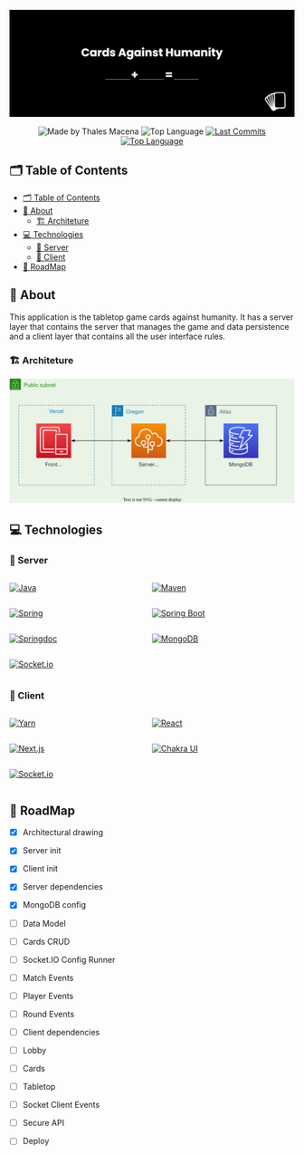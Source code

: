 <div align="center">
  <br />
  <img src=".github/banner.png" width="546" alt="cards-against-humanity" />
  <br />
  <p>
    <img src="https://img.shields.io/badge/made%20by-Thales%20Macena-2D325E?labelColor=F0DB4F&style=for-the-badge&logo=visual-studio-code&logoColor=2D325E" alt="Made by Thales Macena">
    <img alt="Top Language" src="https://img.shields.io/github/languages/top/thalesmacena/cards-against-humanity?color=2D325E&labelColor=F0DB4F&style=for-the-badge&logo=java&logoColor=2D325E">
    <a href="https://github.com/thalesmacena/cards-against-humanity/commits/main">
      <img alt="Last Commits" src="https://img.shields.io/github/last-commit/thalesmacena/cards-against-humanity?color=2D325E&labelColor=F0DB4F&style=for-the-badge&logo=github&logoColor=2D325E">
    </a>
<a href="https://github.com/thalesmacena/cards-against-humanity/issues"><img alt="Top Language" src="https://img.shields.io/github/issues-raw/thalesmacena/cards-against-humanity?color=2D325E&labelColor=F0DB4F&style=for-the-badge&logo=github&logoColor=2D325E"></a>
  </p>
</div>

## 🗂 Table of Contents
- [🗂 Table of Contents](#-table-of-contents)
- [📑 About](#-about)
  - [🏗 Architeture](#-architeture)
- [💻 Technologies](#-technologies)
  - [🏢 Server](#-server)
  - [📲 Client](#-client)
- [🏃 RoadMap](#-roadmap)
  
  
## 📑 About
This application is the tabletop game cards against humanity. It has a server layer that contains the server that manages the game and data persistence and a client layer that contains all the user interface rules.

### 🏗 Architeture
![Architeture](.github/architeture.svg)

## 💻 Technologies

### 🏢 Server
<div style="display: grid; grid-template-columns: 1fr 1fr">

<a href="https://en.wikipedia.org/wiki/Java_(programming_language"><img src="https://img.shields.io/badge/-Java-2D325E?labelColor=F0DB4F&style=for-the-badge&logo=buy-me-a-coffee&logoColor=2D325E" alt="Java"></a>

<a href="https://maven.apache.org/"><img src="https://img.shields.io/badge/-Maven-2D325E?labelColor=F0DB4F&style=for-the-badge&logo=apache-maven&logoColor=2D325E" alt="Maven"></a>

<a href="https://spring.io/"><img src="https://img.shields.io/badge/-Spring-2D325E?labelColor=F0DB4F&style=for-the-badge&logo=spring&logoColor=2D325E" alt="Spring"></a>

<a href="https://spring.io/projects/spring-boot"><img src="https://img.shields.io/badge/-SpringBoot-2D325E?labelColor=F0DB4F&style=for-the-badge&logo=spring-boot&logoColor=2D325E" alt="Spring Boot"></a>

<a href="https://springdoc.org/"><img src="https://img.shields.io/badge/-SpringDoc-2D325E?labelColor=F0DB4F&style=for-the-badge&logo=openapi-initiative&logoColor=2D325E" alt="Springdoc"></a>

<a href="https://www.mongodb.com/"><img src="https://img.shields.io/badge/-MongoDB-2D325E?labelColor=F0DB4F&style=for-the-badge&logo=mongodb&logoColor=2D325E" alt="MongoDB"></a>

<a href="https://socket.io/"><img src="https://img.shields.io/badge/-Socket.io-2D325E?labelColor=F0DB4F&style=for-the-badge&logo=Socket.io&logoColor=2D325E" alt="Socket.io"></a>

</div>

### 📲 Client
<div style="display: grid; grid-template-columns: 1fr 1fr">

<a href="https://yarnpkg.com/"><img src="https://img.shields.io/badge/-Yarn-2D325E?labelColor=F0DB4F&style=for-the-badge&logo=yarn&logoColor=2D325E" alt="Yarn"></a>

<a href="https://reactjs.org/"><img src="https://img.shields.io/badge/-React-2D325E?labelColor=F0DB4F&style=for-the-badge&logo=react&logoColor=2D325E" alt="React"></a>

<a href="https://nextjs.org/"><img src="https://img.shields.io/badge/-Next.js-2D325E?labelColor=F0DB4F&style=for-the-badge&logo=next.js&logoColor=2D325E" alt="Next.js"></a>

<a href="https://socket.io/"><img src="https://img.shields.io/badge/-Chakra%20UI-2D325E?labelColor=F0DB4F&style=for-the-badge&logo=Chakra-UI&logoColor=2D325E" alt="Chakra UI"></a>

<a href="https://socket.io/"><img src="https://img.shields.io/badge/-Socket.io-2D325E?labelColor=F0DB4F&style=for-the-badge&logo=Socket.io&logoColor=2D325E" alt="Socket.io"></a>



</div>

## 🏃 RoadMap
- [x] Architectural drawing
- [x] Server init
- [x] Client init
- [x] Server dependencies
- [x] MongoDB config
- [ ] Data Model
- [ ] Cards CRUD
- [ ] Socket.IO Config Runner
- [ ] Match Events
- [ ] Player Events
- [ ] Round Events
- [ ] Client dependencies
- [ ] Lobby
- [ ] Cards
- [ ] Tabletop
- [ ] Socket Client Events
- [ ] Secure API
- [ ] Deploy
  